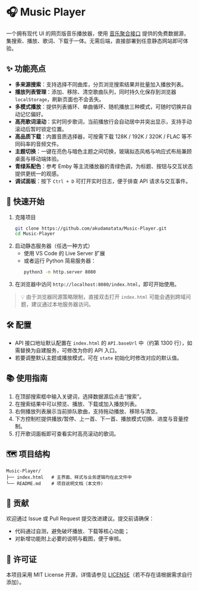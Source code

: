 # 🎧 Music Player

一个拥有现代 UI 的网页版音乐播放器，使用 [音乐聚合接口](https://music-api.gdstudio.xyz/api.php) 提供的免费数据源，集搜索、播放、歌词、下载于一体。无需后端，直接部署到任意静态网站即可体验。

## ✨ 功能亮点
- **多来源搜索**：支持选择不同曲库，分页浏览搜索结果并批量加入播放列表。
- **播放列表管理**：添加、移除、清空歌曲队列，同时持久化保存到浏览器 `localStorage`，刷新页面也不会丢失。
- **多模式播放**：提供列表循环、单曲循环、随机播放三种模式，可随时切换并自动记忆偏好。
- **高亮歌词滚动**：实时同步歌词，当前播放行会自动居中并突出显示，支持手动滚动后暂时锁定位置。
- **高品质下载**：内置音质选择器，可按需下载 128K / 192K / 320K / FLAC 等不同码率的音频文件。
- **主题切换**：一键在亮色与暗色主题之间切换，玻璃拟态风格与响应式布局兼顾桌面与移动端体验。
- **青绿系配色**：参考 Emby 等主流播放器的青绿色调，为标题、按钮与交互状态提供更统一的观感。
- **调试面板**：按下 `Ctrl + D` 可打开实时日志，便于排查 API 请求与交互事件。

## 🚀 快速开始
1. 克隆项目
   ```bash
   git clone https://github.com/akudamatata/Music-Player.git
   cd Music-Player
   ```
2. 启动静态服务器（任选一种方式）
   - 使用 VS Code 的 Live Server 扩展
   - 或者运行 Python 简易服务器：
     ```bash
     python3 -m http.server 8080
     ```
3. 在浏览器中访问 `http://localhost:8080/index.html`，即可开始使用。

> 💡 由于浏览器同源策略限制，直接双击打开 `index.html` 可能会遇到跨域问题，建议通过本地服务器访问。

## 🛠️ 配置
- API 接口地址默认配置在 `index.html` 的 `API.baseUrl` 中（约第 1300 行），如需替换为自建服务，可修改为你的 API 入口。
- 若要调整默认主题或播放模式，可在 `state` 初始化时修改对应的默认值。

## 📚 使用指南
1. 在顶部搜索框中输入关键词，选择数据源后点击“搜索”。
2. 在搜索结果中可以预览、播放、下载或加入播放列表。
3. 右侧播放列表展示当前排队歌曲，支持拖动播放、移除与清空。
4. 下方控制栏提供播放/暂停、上一首、下一首、播放模式切换、进度与音量控制。
5. 打开歌词面板即可查看实时高亮滚动的歌词。

## 🗺️ 项目结构
```
Music-Player/
├── index.html   # 主界面、样式与业务逻辑均在此文件中
└── README.md    # 项目说明文档（本文件）
```

## 🤝 贡献
欢迎通过 Issue 或 Pull Request 提交改进建议。提交前请确保：
- 代码通过自测，避免破坏播放、下载等核心功能；
- 对新增功能附上必要的说明与截图，便于审核。

## 📄 许可证
本项目采用 MIT License 开源，详情请参见 [LICENSE](LICENSE)（若不存在请根据需求自行添加）。
